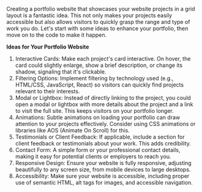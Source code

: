 Creating a portfolio website that showcases your website projects in a grid layout is a fantastic idea. This not only makes your projects easily accessible but also allows visitors to quickly grasp the range and type of work you do. Let's start with some ideas to enhance your portfolio, then move on to the code to make it happen.

**Ideas for Your Portfolio Website**

1. Interactive Cards: Make each project's card interactive. On hover, the card could slightly enlarge, show a brief description, or change its shadow, signaling that it's clickable.
2. Filtering Options: Implement filtering by technology used (e.g., HTML/CSS, JavaScript, React) so visitors can quickly find projects relevant to their interests.
3. Modal or Lightbox: Instead of directly linking to the project, you could open a modal or lightbox with more details about the project and a link to visit the full site. This keeps visitors on your portfolio longer.
4. Animations: Subtle animations on loading your portfolio can draw attention to your projects effectively. Consider using CSS animations or libraries like AOS (Animate On Scroll) for this.
5. Testimonials or Client Feedback: If applicable, include a section for client feedback or testimonials about your work. This adds credibility.
6. Contact Form: A simple form or your professional contact details, making it easy for potential clients or employers to reach you.
7. Responsive Design: Ensure your website is fully responsive, adjusting beautifully to any screen size, from mobile devices to large desktops.
8. Accessibility: Make sure your website is accessible, including proper use of semantic HTML, alt tags for images, and accessible navigation.
